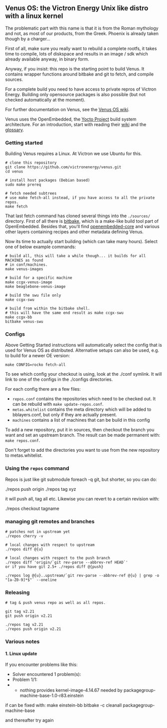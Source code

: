 ## Venus OS: the Victron Energy Unix like distro with a linux kernel

The problematic part with this name is that it is from the Roman
mythology and not, as most of our products, from the Greek. Phoenix
is already taken though by a charger...

First of all, make sure you really want to rebuild a complete rootfs,
it takes time to compile, lots of diskspace and results in an
image / sdk which already available anyway, in binary form.

Anyway, if you insist: this repo is the starting point to build Venus.
It contains wrapper functions around bitbake and git to fetch, and
compile sources.

For a complete build you need to have access to private repros of Victron
Energy. Building only opensource packages is also possible (but not checked
automatically at the moment).

For further documentation on Venus, see the
[Venus OS wiki](https://github.com/victronenergy/venus/wiki).

Venus uses the OpenEmbedded, the [Yocto Project](https://www.yoctoproject.org/)
build system architecture. For an introduction, start with reading their
[wiki](https://wiki.yoctoproject.org/wiki/) and
the [glossary](https://wiki.yoctoproject.org/wiki/Glossary).

### Getting started
Building Venus requires a Linux. At Victron we use Ubuntu for this.

```
# clone this repository
git clone https://github.com/victronenergy/venus.git
cd venus

# install host packages (Debian based)
sudo make prereq

# fetch needed subtrees
# use make fetch-all instead, if you have access to all the private repos.
make fetch
```

That last fetch command has cloned several things into the `./sources/`
directory. First of all there is [bitbake](https://github.com/openembedded/bitbake),
which is a make-like build tool part of OpenEmbedded. Besides that, you'll find
[openembedded-core](https://github.com/openembedded/openembedded-core/) and
various other layers containing recipes and other metadata defining Venus.

Now its time to actually start building (which can take many hours). Select one
of below example commands:
```
# build all, this will take a while though... it builds for all MACHINES as found
# in conf/machines.
make venus-images

# build for a specific machine
make ccgx-venus-image
make beaglebone-venus-image

# build the swu file only
make ccgx-swu

# build from within the bitbake shell.
# this will have the same end result as make ccgx-swu
make ccgx-bb
bitbake venus-swu
```

### Configs
Above Getting Started instructions will automatically select the config that is
used for Venus OS as distributed. Alternative setups can also be used, e.g. to
build for a newer OE version:

    make CONFIG=rocko fetch-all

To see which config your checkout is using, look at the ./conf symlink. It
will link to one of the configs in the ./configs directories.

For each config there are a few files:

- `repos.conf` contains the repositories which need to be checked out. It can be
rebuild with `make update-repos.conf`.
- `metas.whitelist` contains the meta directory which will be added to
bblayers.conf, but only if they are actually present.
- `machines` contains a list of machines that can be build in this config

To add a new repository, put it in sources, then checkout the branch you want and
set an upstream branch. The result can be made permanent with: `make repos.conf`.

Don't forget to add the directories you want to use from the new repository to
metas.whitelist.

### Using the `repos` command
Repos is just like git submodule foreach -q git, but shorter,
so you can do:

./repos push origin
./repos tag xyz

it will push all, tag all etc. Likewise you can revert to a certain
revision with:

./repos checkout tagname

### managing git remotes and branches

```
# patches not in upstream yet
./repos cherry -v

# local changes with respect to upstream
./repos diff @{u}

# local changes with respect to the push branch
./repos diff 'origin/`git rev-parse --abbrev-ref HEAD`'
or if you have git 2.5+ ./repos diff @{push}

./repos log @{u}..upstream/`git rev-parse --abbrev-ref @{u} | grep -o "[a-Z0-9]*$"` --oneline
````

### Releasing

```
# tag & push venus repo as well as all repos.

git tag v2.21
git push origin v2.21

./repos tag v2.21
./repos push origin v2.21
```

### Various notes

#### 1. Linux update
If you encounter problems like this:
 * Solver encountered 1 problem(s):
 * Problem 1/1:
 *   - nothing provides kernel-image-4.14.67 needed by packagegroup-machine-base-1.0-r83.einstein

if can be fixed with:
  make einstein-bb
  bitbake -c cleanall packagegroup-machine-base

and thereafter try again
